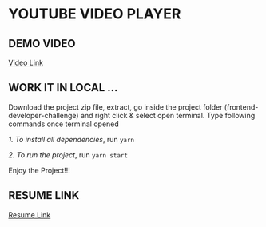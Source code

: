 # YOUTUBE VIDEO PLAYER

## DEMO VIDEO
[Video Link](https://github.com/Srigadgeter/frontend-developer-challenge/blob/Srigadgeter_Challenge_Code/public/demo/youtube%20video%20player%20-%20demo.mp4)

## WORK IT IN LOCAL ...

Download the project zip file, extract, go inside the project folder (frontend-developer-challenge) and right click & select open terminal.
Type following commands once terminal opened

*1. To install all dependencies*, run `yarn`

*2. To run the project*, run `yarn start`

Enjoy the Project!!!

## RESUME LINK
[Resume Link](https://github.com/Srigadgeter/frontend-developer-challenge/blob/Srigadgeter_Challenge_Code/public/resume/resume.pdf)
